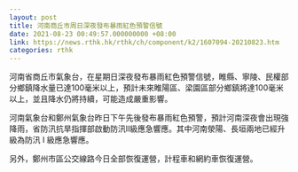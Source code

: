 ```yaml
---
layout: post
title: 河南商丘市周日深夜發布暴雨紅色預警信號
date: 2021-08-23 00:49:57.000000000 +08:00
link: https://news.rthk.hk/rthk/ch/component/k2/1607094-20210823.htm
categories: rthk
---
```


河南省商丘市氣象台，在星期日深夜發布暴雨紅色預警信號，睢縣、寧陵、民權部分鄉鎮降水量已達100毫米以上，預計未來睢陽區、梁園區部分鄉鎮將達100毫米以上，並且降水仍將持續，可能造成嚴重影響。

河南氣象台和鄭州氣象台昨日下午先後發布暴雨紅色預警，預計河南深夜會出現強降雨，省防汛抗旱指揮部啟動防汛Ⅱ級應急響應。其中河南滎陽、長垣兩地已經升級為防汛 I 級應急響應。

另外，鄭州市區公交線路今日全部恢復運營，計程車和網約車恢復運營。
